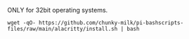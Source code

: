 ONLY for 32bit operating systems.

```
wget -qO- https://github.com/chunky-milk/pi-bashscripts-files/raw/main/alacritty/install.sh | bash
```
